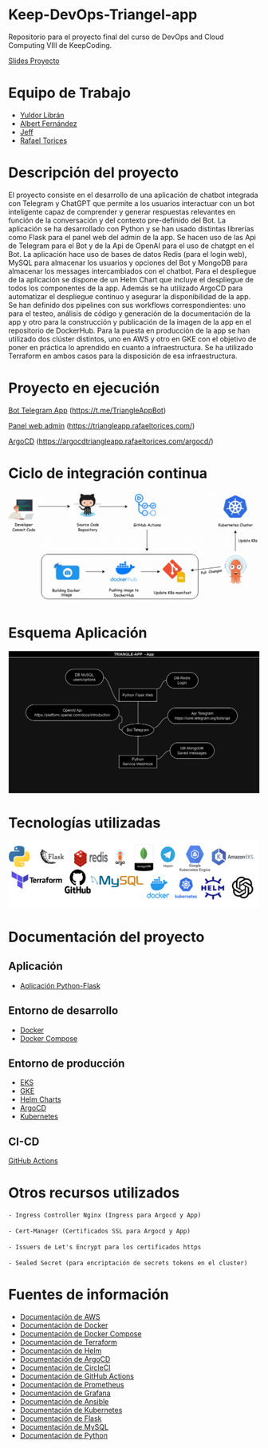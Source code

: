 # Keep-DevOps-Triangel-app

Repositorio para el proyecto final del curso de DevOps and Cloud Computing VIII de KeepCoding.

[Slides Proyecto](https://gamma.app/docs/TriangleApp-eljdi2m11v1j4uh)

# Equipo de Trabajo

- [Yuldor Librán](https://github.com/YuldiKeepCoding)
- [Albert Fernández](https://github.com/albertferal)
- [Jeff](https://github.com/jeffersonnc)
- [Rafael Torices](https://github.com/RafaTorices)

# Descripción del proyecto

El proyecto consiste en el desarrollo de una aplicación de chatbot integrada con Telegram y ChatGPT que permite a los usuarios interactuar con un bot inteligente capaz de comprender y generar respuestas relevantes en función de la conversación y del contexto pre-definido del Bot.
La aplicación se ha desarrollado con Python y se han usado distintas librerías como Flask para el panel web del admin de la app. Se hacen uso de las Api de Telegram para el Bot y de la Api de OpenAI para el uso de chatgpt en el Bot.
La aplicación hace uso de bases de datos Redis (para el login web), MySQL para almacenar los usuarios y opciones del Bot y MongoDB para almacenar los messages intercambiados con el chatbot.
Para el despliegue de la aplicación se dispone de un Helm Chart que incluye el despliegue de todos los componentes de la app. Además se ha utilizado ArgoCD para automatizar el despliegue continuo y asegurar la disponibilidad de la app. Se han definido dos pipelines con sus workflows correspondientes: uno para el testeo, análisis de código y generación de la documentación de la app y otro para la construcción y publicación de la imagen de la app en el repositorio de DockerHub. Para la puesta en producción de la app se han utilizado dos clúster distintos, uno en AWS y otro en GKE con el objetivo de poner en práctica lo aprendido en cuanto a infraestructura. Se ha utilizado Terraform en ambos casos para la disposición de esa infraestructura.

# Proyecto en ejecución

[Bot Telegram App](https://t.me/TriangleAppBot) (https://t.me/TriangleAppBot)

[Panel web admin](https://triangleapp.rafaeltorices.com/) (https://triangleapp.rafaeltorices.com/)

[ArgoCD](https://argocdtriangleapp.rafaeltorices.com/argocd/) (https://argocdtriangleapp.rafaeltorices.com/argocd/)


# Ciclo de integración continua

![alt text](/doc_images/devops.png)

# Esquema Aplicación

![Alt text](/doc_images/triangle-app-app.png)


# Tecnologías utilizadas

![alt text](/doc_images/keep-project.png)

# Documentación del proyecto

## Aplicación

- [Aplicación Python-Flask](app/Readme.md)

## Entorno de desarrollo

- [Docker](#)
- [Docker Compose](#)

## Entorno de producción

- [EKS](/)
- [GKE](/cluster/Readme.md)
- [Helm Charts](/helm/Readme.md)
- [ArgoCD](/argocd/Readme.md)
- [Kubernetes](/k8s/Readme.md)

## CI-CD

[GitHub Actions](.github/workflows/README.md)

# Otros recursos utilizados

    - Ingress Controller Nginx (Ingress para Argocd y App)

    - Cert-Manager (Certificados SSL para Argocd y App)

    - Issuers de Let's Encrypt para los certificados https
    
    - Sealed Secret (para encriptación de secrets tokens en el cluster)

# Fuentes de información

- [Documentación de AWS](https://docs.aws.amazon.com/es_es/)
- [Documentación de Docker](https://docs.docker.com/)
- [Documentación de Docker Compose](https://docs.docker.com/compose/)
- [Documentación de Terraform](https://www.terraform.io/docs/index.html)
- [Documentación de Helm](https://helm.sh/docs/)
- [Documentación de ArgoCD](https://argo-cd.readthedocs.io/en/stable/)
- [Documentación de CircleCI](https://circleci.com/docs/)
- [Documentación de GitHub Actions](https://docs.github.com/es/actions)
- [Documentación de Prometheus](https://prometheus.io/docs/introduction/overview/)
- [Documentación de Grafana](https://grafana.com/docs/grafana/latest/)
- [Documentación de Ansible](https://docs.ansible.com/ansible/latest/index.html)
- [Documentación de Kubernetes](https://kubernetes.io/docs/home/)
- [Documentación de Flask](https://flask.palletsprojects.com/en/1.1.x/)
- [Documentación de MySQL](https://dev.mysql.com/doc/)
- [Documentación de Python](https://docs.python.org/3/)


